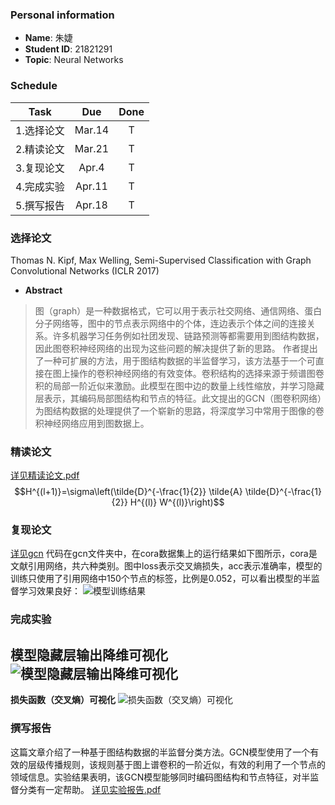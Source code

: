 ### Personal information
* **Name**: 朱婕  
* **Student ID**: 21821291  
* **Topic**: Neural Networks
### Schedule
Task|Due|Done
-|:-:|:-:
1.选择论文|Mar.14|T
2.精读论文|Mar.21|T
3.复现论文|Apr.4|T
4.完成实验|Apr.11|T
5.撰写报告|Apr.18|T
### 选择论文
Thomas N. Kipf, Max Welling, Semi-Supervised Classification with Graph Convolutional Networks (ICLR 2017)
* **Abstract**
>图（graph）是一种数据格式，它可以用于表示社交网络、通信网络、蛋白分子网络等，图中的节点表示网络中的个体，连边表示个体之间的连接关系。许多机器学习任务例如社团发现、链路预测等都需要用到图结构数据，因此图卷积神经网络的出现为这些问题的解决提供了新的思路。
作者提出了一种可扩展的方法，用于图结构数据的半监督学习，该方法基于一个可直接在图上操作的卷积神经网络的有效变体。卷积结构的选择来源于频谱图卷积的局部一阶近似来激励。此模型在图中边的数量上线性缩放，并学习隐藏层表示，其编码局部图结构和节点的特征。此文提出的GCN（图卷积网络）为图结构数据的处理提供了一个崭新的思路，将深度学习中常用于图像的卷积神经网络应用到图数据上。
### 精读论文
[详见精读论文.pdf](https://github.com/jialei0701/ANN/blob/master/%E6%9C%B1%E5%A9%95%2021821291/%E7%B2%BE%E8%AF%BB%E8%AE%BA%E6%96%87.pdf)
$$H^{(l+1)}=\sigma\left(\tilde{D}^{-\frac{1}{2}} \tilde{A} \tilde{D}^{-\frac{1}{2}} H^{(l)} W^{(l)}\right)$$
### 复现论文
[详见gcn](https://github.com/jialei0701/ANN/tree/master/%E6%9C%B1%E5%A9%9521821291/gcn)
代码在gcn文件夹中，在cora数据集上的运行结果如下图所示，cora是文献引用网络，共六种类别。图中loss表示交叉熵损失，acc表示准确率，模型的训练只使用了引用网络中150个节点的标签，比例是0.052，可以看出模型的半监督学习效果良好：
![模型训练结果](https://github.com/jialei0701/ANN/blob/master/%E6%9C%B1%E5%A9%9521821291/train.png)
### 完成实验
**模型隐藏层输出降维可视化**
![模型隐藏层输出降维可视化](https://github.com/jialei0701/ANN/blob/master/%E6%9C%B1%E5%A9%9521821291/tSNE1.PNG)  
-------
**损失函数（交叉熵）可视化**
![损失函数（交叉熵）可视化](https://github.com/jialei0701/ANN/blob/master/%E6%9C%B1%E5%A9%9521821291/3d_entropy.png)
### 撰写报告
这篇文章介绍了一种基于图结构数据的半监督分类方法。GCN模型使用了一个有效的层级传播规则，该规则基于图上谱卷积的一阶近似，有效的利用了一个节点的领域信息。实验结果表明，该GCN模型能够同时编码图结构和节点特征，对半监督分类有一定帮助。
[详见实验报告.pdf](https://github.com/jialei0701/ANN/blob/master/%E6%9C%B1%E5%A9%9521821291/%E5%AE%9E%E9%AA%8C%E6%8A%A5%E5%91%8A.pdf)
